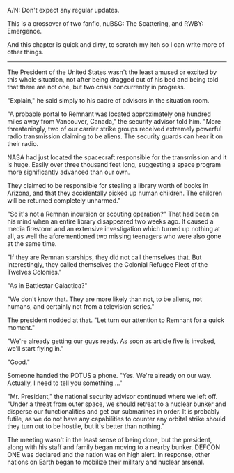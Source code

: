 A/N: Don't expect any regular updates.

This is a crossover of two fanfic, nuBSG: The Scattering, and RWBY: Emergence.

And this chapter is quick and dirty, to scratch my itch so I can write more of other things.

---

The President of the United States wasn't the least amused or excited by this whole situation, not after being dragged out of his bed and being told that there are not one, but two crisis concurrently in progress.

"Explain," he said simply to his cadre of advisors in the situation room.

"A probable portal to Remnant was located approximately one hundred miles away from Vancouver, Canada," the security advisor told him. "More threateningly, two of our carrier strike groups received extremely powerful radio transmission claiming to be aliens. The security guards can hear it on their radio.

NASA had just located the spacecraft responsible for the transmission and it is huge. Easily over three thousand feet long, suggesting a space program more significantly advanced than our own.

They claimed to be responsible for stealing a library worth of books in Arizona, and that they accidentally picked up human children. The children will be returned completely unharmed."

"So it's not a Remnan incursion or scouting operation?" That had been on his mind when an entire library disappeared two weeks ago. It caused a media firestorm and an extensive investigation which turned up nothing at all, as well the aforementioned two missing teenagers who were also gone at the same time.

"If they are Remnan starships, they did not call themselves that. But interestingly, they called themselves the Colonial Refugee Fleet of the Twelves Colonies."

"As in Battlestar Galactica?"

"We don't know that. They are more likely than not, to be aliens, not humans, and certainly not from a television series."

The president nodded at that. "Let turn our attention to Remnant for a quick moment."

"We're already getting our guys ready. As soon as article five is invoked, we'll start flying in."

"Good."

Someone handed the POTUS a phone. "Yes. We're already on our way. Actually, I need to tell you something...."

"Mr. President," the national security advisor continued where we left off. "Under a threat from outer space, we should retreat to a nuclear bunker and disperse our functionalities and get our submarines in order. It is probably futile, as we do not have any capabilities to counter any orbital strike should they turn out to be hostile, but it's better than nothing."

The meeting wasn't in the least sense of being done, but the president, along with his staff and family began moving to a nearby bunker. DEFCON ONE was declared and the nation was on high alert. In response, other nations on Earth began to mobilize their military and nuclear arsenal.
